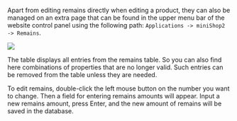 Apart from editing remains directly when editing a product, they can also be managed on an extra page that can be found in the upper menu bar of the website control panel using the following path: `Applications -> miniShop2 -> Remains`.

[![](https://file.modx.pro/files/6/7/8/6782f3a9e0bb917e6bb5ac150027fd12s.jpg)](https://file.modx.pro/files/6/7/8/6782f3a9e0bb917e6bb5ac150027fd12.png)

The table displays all entries from the remains table. So you can also find here combinations of properties that are no longer valid. Such entries can be removed from the table unless they are needed.

To edit remains, double-click the left mouse button on the number you want to change. Then a field for entering remains amounts will appear. Input a new remains amount, press Enter, and the new amount of remains will be saved in the database. 
